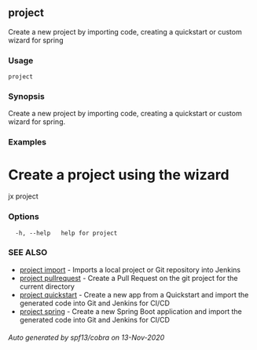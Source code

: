 ## project

Create a new project by importing code, creating a quickstart or custom wizard for spring

### Usage

```
project
```

### Synopsis

Create a new project by importing code, creating a quickstart or custom wizard for spring.

### Examples

  # Create a project using the wizard
  jx project

### Options

```
  -h, --help   help for project
```

### SEE ALSO

* [project import](project_import.md)	 - Imports a local project or Git repository into Jenkins
* [project pullrequest](project_pullrequest.md)	 - Create a Pull Request on the git project for the current directory
* [project quickstart](project_quickstart.md)	 - Create a new app from a Quickstart and import the generated code into Git and Jenkins for CI/CD
* [project spring](project_spring.md)	 - Create a new Spring Boot application and import the generated code into Git and Jenkins for CI/CD

###### Auto generated by spf13/cobra on 13-Nov-2020
